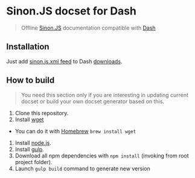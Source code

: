 # Sinon.JS docset for Dash

> Offline [Sinon.JS](http://sinonjs.org/)  documentation compatible with [Dash](http://kapeli.com/dash)

## Installation

Just add [sinon.js.xml feed](https://raw.github.com/outcoldman/sinonjs-docset/master/feeds/sinon.js.xml) to Dash [downloads](http://kapeli.com/guide/guide#downloadingDashDocsets). 

## How to build

> You need this section only if you are interesting in updating current docset or build your own docset generator based on this.

1. Clone this repository.
1. Install [wget](https://www.gnu.org/software/wget/)
  * You can do it with [Homebrew](http://brew.sh/) `brew install wget`
1. Install [node.js](nodejs.org).
1. Install [gulp](http://gulpjs.com/).
1. Download all npm dependencies with `npm install` (invoking from root project folder).
1. Launch `gulp build` command to generate new version